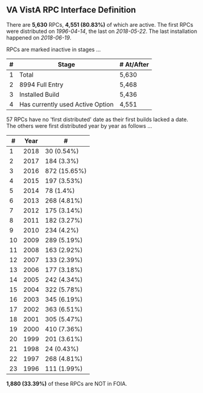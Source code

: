 ## VA VistA RPC Interface Definition 
    
There are __5,630__ RPCs, __4,551 (80.83%)__ of which are active. The first RPCs were distributed on _1996-04-14_, the last on _2018-05-22_. The last installation happened on _2018-06-19_.
    
RPCs are marked inactive in stages ...

\# | Stage | \# At/After
--- | --- | ---
1 | Total | 5,630
2 | 8994 Full Entry | 5,468
3 | Installed Build | 5,436
4 | Has currently used Active Option | 4,551



57 RPCs have no 'first distributed' date as their first builds lacked a date. The others were first distributed year by year as follows ...

\# | Year | \#
--- | --- | ---
1 | 2018 | 30 (0.54%)
2 | 2017 | 184 (3.3%)
3 | 2016 | 872 (15.65%)
4 | 2015 | 197 (3.53%)
5 | 2014 | 78 (1.4%)
6 | 2013 | 268 (4.81%)
7 | 2012 | 175 (3.14%)
8 | 2011 | 182 (3.27%)
9 | 2010 | 234 (4.2%)
10 | 2009 | 289 (5.19%)
11 | 2008 | 163 (2.92%)
12 | 2007 | 133 (2.39%)
13 | 2006 | 177 (3.18%)
14 | 2005 | 242 (4.34%)
15 | 2004 | 322 (5.78%)
16 | 2003 | 345 (6.19%)
17 | 2002 | 363 (6.51%)
18 | 2001 | 305 (5.47%)
19 | 2000 | 410 (7.36%)
20 | 1999 | 201 (3.61%)
21 | 1998 | 24 (0.43%)
22 | 1997 | 268 (4.81%)
23 | 1996 | 111 (1.99%)


  
__1,880 (33.39%)__ of these RPCs are NOT in FOIA.

